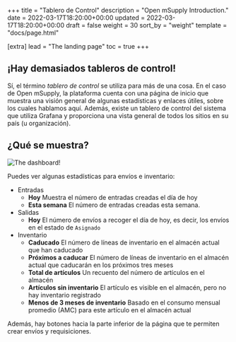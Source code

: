 +++
title = "Tablero de Control"
description = "Open mSupply Introduction."
date = 2022-03-17T18:20:00+00:00
updated = 2022-03-17T18:20:00+00:00
draft = false
weight = 30
sort_by = "weight"
template = "docs/page.html"

[extra]
lead = "The landing page"
toc = true
+++

## ¡Hay demasiados tableros de control!

Sí, el término _tablero de control_ se utiliza para más de una cosa. En el caso de Open mSupply, la plataforma cuenta con una página de inicio que muestra una visión general de algunas estadísticas y enlaces útiles, sobre los cuales hablamos aquí. Además, existe un tablero de control del sistema que utiliza Grafana y proporciona una vista general de todos los sitios en su país (u organización).

## ¿Qué se muestra?

![The dashboard!](/docs/introduction/images/dashboard.png)

Puedes ver algunas estadísticas para envíos e inventario:

- Entradas
  - **Hoy** Muestra el número de entradas creadas el día de hoy
  - **Esta semana** El número de entradas creadas esta semana.
- Salidas
  - **Hoy** El número de envíos a recoger el día de hoy, es decir, los envíos en el estado de `Asignado` 
- Inventario
  - **Caducado** El número de líneas de inventario en el almacén actual que han caducado
  - **Próximos a caducar** El número de líneas de inventario en el almacén actual que caducarán en los próximos tres meses
  - **Total de artículos** Un recuento del número de artículos en el almacén
  - **Artículos sin inventario** El artículo es visible en el almacén, pero no hay inventario registrado
  - **Menos de 3 meses de inventario** Basado en el consumo mensual promedio (AMC) para este artículo en el almacén actual

Además, hay botones hacia la parte inferior de la página que te permiten crear envíos y requisiciones.

